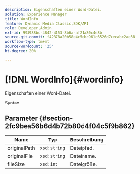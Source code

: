 ```yaml
---
description: Eigenschaften einer Word-Datei.
solution: Experience Manager
title: WordInfo
feature: Dynamic Media Classic,SDK/API
role: Developer,Admin
exl-id: 998988bc-4842-4153-8b6a-af21a80c4e8b
source-git-commit: f42378a20b58e4c5ebc961c6526d7cecabc2ae38
workflow-type: tm+mt
source-wordcount: '25'
ht-degree: 20%

---
```


# [!DNL WordInfo]{#wordinfo}

Eigenschaften einer Word-Datei.

Syntax

## Parameter {#section-2fc9bea56b6d4b72b80d4f04c5f9b862}

| Name | Typ | Beschreibung |
|---|---|---|
| originalPath | `xsd:string` | Dateipfad. |
| originalFile | `xsd:string` | Dateiname. |
| fileSize | `xsd:int` | Dateigröße. |
